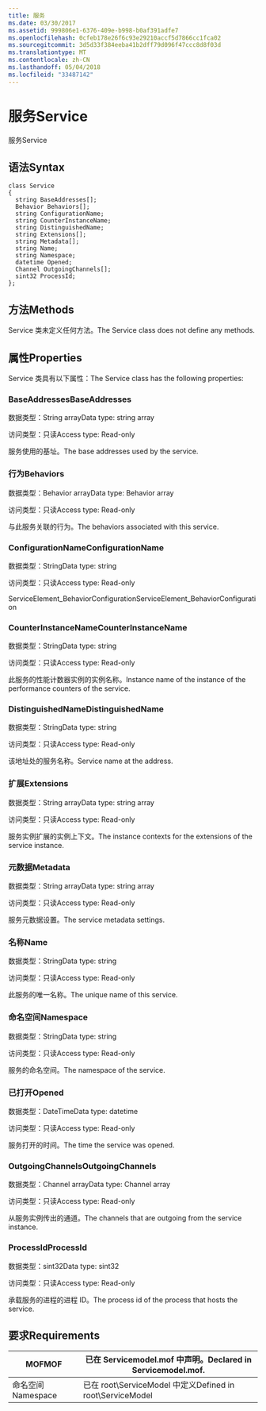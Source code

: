 ```yaml
---
title: 服务
ms.date: 03/30/2017
ms.assetid: 999806e1-6376-409e-b998-b0af391adfe7
ms.openlocfilehash: 0cfeb178e26f6c93e29210accf5d7866cc1fca02
ms.sourcegitcommit: 3d5d33f384eeba41b2dff79d096f47ccc8d8f03d
ms.translationtype: MT
ms.contentlocale: zh-CN
ms.lasthandoff: 05/04/2018
ms.locfileid: "33487142"
---
```

# <a name="service"></a><span data-ttu-id="ce8bb-102">服务</span><span class="sxs-lookup"><span data-stu-id="ce8bb-102">Service</span></span>
<span data-ttu-id="ce8bb-103">服务</span><span class="sxs-lookup"><span data-stu-id="ce8bb-103">Service</span></span>  
  
## <a name="syntax"></a><span data-ttu-id="ce8bb-104">语法</span><span class="sxs-lookup"><span data-stu-id="ce8bb-104">Syntax</span></span>  
  
```  
class Service  
{  
  string BaseAddresses[];  
  Behavior Behaviors[];  
  string ConfigurationName;  
  string CounterInstanceName;  
  string DistinguishedName;  
  string Extensions[];  
  string Metadata[];  
  string Name;  
  string Namespace;  
  datetime Opened;  
  Channel OutgoingChannels[];  
  sint32 ProcessId;  
};  
```  
  
## <a name="methods"></a><span data-ttu-id="ce8bb-105">方法</span><span class="sxs-lookup"><span data-stu-id="ce8bb-105">Methods</span></span>  
 <span data-ttu-id="ce8bb-106">Service 类未定义任何方法。</span><span class="sxs-lookup"><span data-stu-id="ce8bb-106">The Service class does not define any methods.</span></span>  
  
## <a name="properties"></a><span data-ttu-id="ce8bb-107">属性</span><span class="sxs-lookup"><span data-stu-id="ce8bb-107">Properties</span></span>  
 <span data-ttu-id="ce8bb-108">Service 类具有以下属性：</span><span class="sxs-lookup"><span data-stu-id="ce8bb-108">The Service class has the following properties:</span></span>  
  
### <a name="baseaddresses"></a><span data-ttu-id="ce8bb-109">BaseAddresses</span><span class="sxs-lookup"><span data-stu-id="ce8bb-109">BaseAddresses</span></span>  
 <span data-ttu-id="ce8bb-110">数据类型：String array</span><span class="sxs-lookup"><span data-stu-id="ce8bb-110">Data type: string array</span></span>  
  
 <span data-ttu-id="ce8bb-111">访问类型：只读</span><span class="sxs-lookup"><span data-stu-id="ce8bb-111">Access type: Read-only</span></span>  
  
 <span data-ttu-id="ce8bb-112">服务使用的基址。</span><span class="sxs-lookup"><span data-stu-id="ce8bb-112">The base addresses used by the service.</span></span>  
  
### <a name="behaviors"></a><span data-ttu-id="ce8bb-113">行为</span><span class="sxs-lookup"><span data-stu-id="ce8bb-113">Behaviors</span></span>  
 <span data-ttu-id="ce8bb-114">数据类型：Behavior array</span><span class="sxs-lookup"><span data-stu-id="ce8bb-114">Data type: Behavior array</span></span>  
  
 <span data-ttu-id="ce8bb-115">访问类型：只读</span><span class="sxs-lookup"><span data-stu-id="ce8bb-115">Access type: Read-only</span></span>  
  
 <span data-ttu-id="ce8bb-116">与此服务关联的行为。</span><span class="sxs-lookup"><span data-stu-id="ce8bb-116">The behaviors associated with this service.</span></span>  
  
### <a name="configurationname"></a><span data-ttu-id="ce8bb-117">ConfigurationName</span><span class="sxs-lookup"><span data-stu-id="ce8bb-117">ConfigurationName</span></span>  
 <span data-ttu-id="ce8bb-118">数据类型：String</span><span class="sxs-lookup"><span data-stu-id="ce8bb-118">Data type: string</span></span>  
  
 <span data-ttu-id="ce8bb-119">访问类型：只读</span><span class="sxs-lookup"><span data-stu-id="ce8bb-119">Access type: Read-only</span></span>  
  
 <span data-ttu-id="ce8bb-120">ServiceElement_BehaviorConfiguration</span><span class="sxs-lookup"><span data-stu-id="ce8bb-120">ServiceElement_BehaviorConfiguration</span></span>  
  
### <a name="counterinstancename"></a><span data-ttu-id="ce8bb-121">CounterInstanceName</span><span class="sxs-lookup"><span data-stu-id="ce8bb-121">CounterInstanceName</span></span>  
 <span data-ttu-id="ce8bb-122">数据类型：String</span><span class="sxs-lookup"><span data-stu-id="ce8bb-122">Data type: string</span></span>  
  
 <span data-ttu-id="ce8bb-123">访问类型：只读</span><span class="sxs-lookup"><span data-stu-id="ce8bb-123">Access type: Read-only</span></span>  
  
 <span data-ttu-id="ce8bb-124">此服务的性能计数器实例的实例名称。</span><span class="sxs-lookup"><span data-stu-id="ce8bb-124">Instance name of the instance of the performance counters of the service.</span></span>  
  
### <a name="distinguishedname"></a><span data-ttu-id="ce8bb-125">DistinguishedName</span><span class="sxs-lookup"><span data-stu-id="ce8bb-125">DistinguishedName</span></span>  
 <span data-ttu-id="ce8bb-126">数据类型：String</span><span class="sxs-lookup"><span data-stu-id="ce8bb-126">Data type: string</span></span>  
  
 <span data-ttu-id="ce8bb-127">访问类型：只读</span><span class="sxs-lookup"><span data-stu-id="ce8bb-127">Access type: Read-only</span></span>  
  
 <span data-ttu-id="ce8bb-128">该地址处的服务名称。</span><span class="sxs-lookup"><span data-stu-id="ce8bb-128">Service name at the address.</span></span>  
  
### <a name="extensions"></a><span data-ttu-id="ce8bb-129">扩展</span><span class="sxs-lookup"><span data-stu-id="ce8bb-129">Extensions</span></span>  
 <span data-ttu-id="ce8bb-130">数据类型：String array</span><span class="sxs-lookup"><span data-stu-id="ce8bb-130">Data type: string array</span></span>  
  
 <span data-ttu-id="ce8bb-131">访问类型：只读</span><span class="sxs-lookup"><span data-stu-id="ce8bb-131">Access type: Read-only</span></span>  
  
 <span data-ttu-id="ce8bb-132">服务实例扩展的实例上下文。</span><span class="sxs-lookup"><span data-stu-id="ce8bb-132">The instance contexts for the extensions of the service instance.</span></span>  
  
### <a name="metadata"></a><span data-ttu-id="ce8bb-133">元数据</span><span class="sxs-lookup"><span data-stu-id="ce8bb-133">Metadata</span></span>  
 <span data-ttu-id="ce8bb-134">数据类型：String array</span><span class="sxs-lookup"><span data-stu-id="ce8bb-134">Data type: string array</span></span>  
  
 <span data-ttu-id="ce8bb-135">访问类型：只读</span><span class="sxs-lookup"><span data-stu-id="ce8bb-135">Access type: Read-only</span></span>  
  
 <span data-ttu-id="ce8bb-136">服务元数据设置。</span><span class="sxs-lookup"><span data-stu-id="ce8bb-136">The service metadata settings.</span></span>  
  
### <a name="name"></a><span data-ttu-id="ce8bb-137">名称</span><span class="sxs-lookup"><span data-stu-id="ce8bb-137">Name</span></span>  
 <span data-ttu-id="ce8bb-138">数据类型：String</span><span class="sxs-lookup"><span data-stu-id="ce8bb-138">Data type: string</span></span>  
  
 <span data-ttu-id="ce8bb-139">访问类型：只读</span><span class="sxs-lookup"><span data-stu-id="ce8bb-139">Access type: Read-only</span></span>  
  
 <span data-ttu-id="ce8bb-140">此服务的唯一名称。</span><span class="sxs-lookup"><span data-stu-id="ce8bb-140">The unique name of this service.</span></span>  
  
### <a name="namespace"></a><span data-ttu-id="ce8bb-141">命名空间</span><span class="sxs-lookup"><span data-stu-id="ce8bb-141">Namespace</span></span>  
 <span data-ttu-id="ce8bb-142">数据类型：String</span><span class="sxs-lookup"><span data-stu-id="ce8bb-142">Data type: string</span></span>  
  
 <span data-ttu-id="ce8bb-143">访问类型：只读</span><span class="sxs-lookup"><span data-stu-id="ce8bb-143">Access type: Read-only</span></span>  
  
 <span data-ttu-id="ce8bb-144">服务的命名空间。</span><span class="sxs-lookup"><span data-stu-id="ce8bb-144">The namespace of the service.</span></span>  
  
### <a name="opened"></a><span data-ttu-id="ce8bb-145">已打开</span><span class="sxs-lookup"><span data-stu-id="ce8bb-145">Opened</span></span>  
 <span data-ttu-id="ce8bb-146">数据类型：DateTime</span><span class="sxs-lookup"><span data-stu-id="ce8bb-146">Data type: datetime</span></span>  
  
 <span data-ttu-id="ce8bb-147">访问类型：只读</span><span class="sxs-lookup"><span data-stu-id="ce8bb-147">Access type: Read-only</span></span>  
  
 <span data-ttu-id="ce8bb-148">服务打开的时间。</span><span class="sxs-lookup"><span data-stu-id="ce8bb-148">The time the service was opened.</span></span>  
  
### <a name="outgoingchannels"></a><span data-ttu-id="ce8bb-149">OutgoingChannels</span><span class="sxs-lookup"><span data-stu-id="ce8bb-149">OutgoingChannels</span></span>  
 <span data-ttu-id="ce8bb-150">数据类型：Channel array</span><span class="sxs-lookup"><span data-stu-id="ce8bb-150">Data type: Channel array</span></span>  
  
 <span data-ttu-id="ce8bb-151">访问类型：只读</span><span class="sxs-lookup"><span data-stu-id="ce8bb-151">Access type: Read-only</span></span>  
  
 <span data-ttu-id="ce8bb-152">从服务实例传出的通道。</span><span class="sxs-lookup"><span data-stu-id="ce8bb-152">The channels that are outgoing from the service instance.</span></span>  
  
### <a name="processid"></a><span data-ttu-id="ce8bb-153">ProcessId</span><span class="sxs-lookup"><span data-stu-id="ce8bb-153">ProcessId</span></span>  
 <span data-ttu-id="ce8bb-154">数据类型：sint32</span><span class="sxs-lookup"><span data-stu-id="ce8bb-154">Data type: sint32</span></span>  
  
 <span data-ttu-id="ce8bb-155">访问类型：只读</span><span class="sxs-lookup"><span data-stu-id="ce8bb-155">Access type: Read-only</span></span>  
  
 <span data-ttu-id="ce8bb-156">承载服务的进程的进程 ID。</span><span class="sxs-lookup"><span data-stu-id="ce8bb-156">The process id of the process that hosts the service.</span></span>  
  
## <a name="requirements"></a><span data-ttu-id="ce8bb-157">要求</span><span class="sxs-lookup"><span data-stu-id="ce8bb-157">Requirements</span></span>  
  
|<span data-ttu-id="ce8bb-158">MOF</span><span class="sxs-lookup"><span data-stu-id="ce8bb-158">MOF</span></span>|<span data-ttu-id="ce8bb-159">已在 Servicemodel.mof 中声明。</span><span class="sxs-lookup"><span data-stu-id="ce8bb-159">Declared in Servicemodel.mof.</span></span>|  
|---------|-----------------------------------|  
|<span data-ttu-id="ce8bb-160">命名空间</span><span class="sxs-lookup"><span data-stu-id="ce8bb-160">Namespace</span></span>|<span data-ttu-id="ce8bb-161">已在 root\ServiceModel 中定义</span><span class="sxs-lookup"><span data-stu-id="ce8bb-161">Defined in root\ServiceModel</span></span>|
